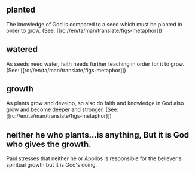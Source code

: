 ## planted ##

The knowledge of God is compared to a seed which must be planted in order to grow. (See: [[rc://en/ta/man/translate/figs-metaphor]])

## watered ##

As seeds need water, faith needs further teaching in order for it to grow. (See: [[rc://en/ta/man/translate/figs-metaphor]])

## growth ##

As plants grow and develop, so also do faith and knowledge in God also grow and become deeper and stronger. (See: [[rc://en/ta/man/translate/figs-metaphor]])

## neither he who plants...is anything, But it is God who gives the growth. ##

Paul stresses that neither he or Apollos is responsible for the believer's spiritual growth but it is God's doing.